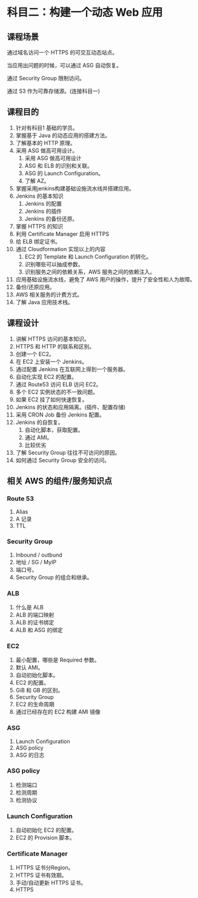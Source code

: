 # 科目二：构建一个动态 Web 应用

## 课程场景

通过域名访问一个 HTTPS 的可交互动态站点。

当应用出问题的时候，可以通过 ASG 自动恢复。

通过 Security Group 限制访问。

通过 S3 作为可靠存储源。(连接科目一)

## 课程目的

1. 针对有科目1 基础的学员。
2. 掌握基于 Java 的动态应用的搭建方法。
3. 了解基本的 HTTP 原理。
4. 采用 ASG 做高可用设计。
   1. 采用 ASG 做高可用设计
   2. ASG 和 ELB 的识别和关联。
   3. ASG 的 Launch Configuration。
   4. 了解 AZ。
5. 掌握采用jenkins构建基础设施流水线并搭建应用。
6. Jenkins 的基本知识
   1. Jenkins 的配置
   2. Jenkins 的插件
   3. Jenkins 的备份还原。
7. 掌握 HTTPS 的知识
8. 利用 Certificate Manager 启用 HTTPS
9. 给 ELB 绑定证书。
10. 通过 Cloudformation 实现以上的内容
    1. EC2 的 Template 和 Launch Configuration 的转化。
    2. 识别哪些可以抽成参数。
    3. 识别服务之间的依赖关系，AWS 服务之间的依赖注入。
11. 应用基础设施流水线，避免了 AWS 用户的操作，提升了安全性和人为故障。
12. 备份/还原应用。
13. AWS 相关服务的计费方式。
14. 了解 Java 应用技术栈。

## 课程设计

1. 讲解 HTTPS 访问的基本知识。
2. HTTPS 和 HTTP 的联系和区别。
3. 创建一个 EC2。
4. 在 EC2 上安装一个 Jenkins。
5. 通过配置 Jenkins 在互联网上得到一个服务器。
6. 自动化实现 EC2 的配置。
7. 通过 Route53 访问 ELB 访问 EC2。
8. 多个 EC2 实例状态的不一致问题。
9. 如果 EC2 挂了如何快速恢复。
10. Jenkins 的状态和应用隔离。(插件、配置存储)
11. 采用 CRON Job 备份 Jenkins 配置。
12. Jenkins 的自恢复。
    1. 自动化脚本，获取配置。
    2. 通过 AMI。
    3. 比较优劣
13. 了解 Security Group 往往不可访问的原因。
14. 如何通过 Security Group 安全的访问。

## 相关 AWS 的组件/服务知识点

### Route 53

1. Alias 
2. A 记录
3. TTL

### Security Group

1. Inbound / outbund
2. 地址 / SG / MyIP
3. 端口号。
4. Security Group 的组合和继承。

### ALB

1. 什么是 ALB
2. ALB 的端口映射
3. ALB 的证书绑定
4. ALB 和 ASG 的绑定

### EC2

1. 最小配置，哪些是 Required 参数。
2. 默认 AMI。
3. 自动初始化脚本。
4. EC2 的配置。
5. GiB 和 GB 的区别。
6. Security Group
7. EC2 的生命周期
8. 通过已经存在的 EC2 构建 AMI 镜像

### ASG

1. Launch Configuration
2. ASG policy
3. ASG 的日志

### ASG policy

1. 检测端口
2. 检测周期
3. 检测协议

### Launch Configuration

1. 自动初始化 EC2 的配置。
2. EC2 的 Provision 脚本。

### Certificate Manager

1. HTTPS 证书分Region。
2. HTTPS 证书有效期。
3. 手动/自动更新 HTTPS 证书。
4. HTTPS
